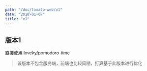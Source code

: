 ```yaml
---
path: "/doc/tomato-web/v1"
date: "2018-01-07"
title: "v1"
---
```



## 版本1
直接使用 loveky/pomodoro-time 
> 该版本不包含服务端，前端也比较简陋，打算基于此版本进行优化